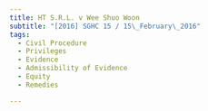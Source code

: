 ```yaml
---
title: HT S.R.L. v Wee Shuo Woon 
subtitle: "[2016] SGHC 15 / 15\_February\_2016"
tags:
  - Civil Procedure
  - Privileges
  - Evidence
  - Admissibility of Evidence
  - Equity
  - Remedies

---
```


